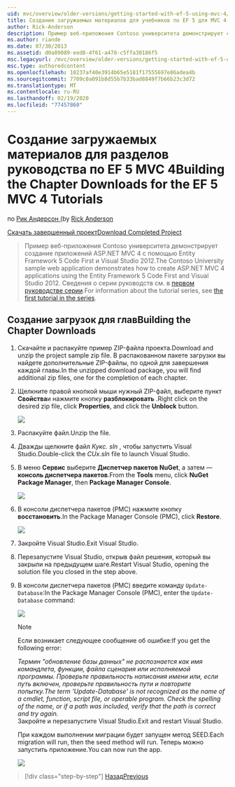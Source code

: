 ```yaml
---
uid: mvc/overview/older-versions/getting-started-with-ef-5-using-mvc-4/building-the-ef5-mvc4-chapter-downloads
title: Создание загружаемых материалов для учебников по EF 5 для MVC 4 | Документация Майкрософт
author: Rick-Anderson
description: Пример веб-приложения Contoso университета демонстрирует создание приложений ASP.NET MVC 4 с помощью Entity Framework 5 Code First и Visual Studio...
ms.author: riande
ms.date: 07/30/2013
ms.assetid: d0a89089-eed8-4f61-a478-c5ffa30186f5
msc.legacyurl: /mvc/overview/older-versions/getting-started-with-ef-5-using-mvc-4/building-the-ef5-mvc4-chapter-downloads
msc.type: authoredcontent
ms.openlocfilehash: 10237af40e3914b65e5181f17555697e86adea4b
ms.sourcegitcommit: 7709c0a091b8d55b7b33bad8849f7b66b23c3d72
ms.translationtype: MT
ms.contentlocale: ru-RU
ms.lasthandoff: 02/19/2020
ms.locfileid: "77457860"
---
```

# <a name="building-the-chapter-downloads-for-the-ef-5-mvc-4-tutorials"></a><span data-ttu-id="378c3-103">Создание загружаемых материалов для разделов руководства по EF 5 MVC 4</span><span class="sxs-lookup"><span data-stu-id="378c3-103">Building the Chapter Downloads for the EF 5 MVC 4 Tutorials</span></span>

<span data-ttu-id="378c3-104">по [Рик Андерсон (](https://twitter.com/RickAndMSFT)</span><span class="sxs-lookup"><span data-stu-id="378c3-104">by [Rick Anderson](https://twitter.com/RickAndMSFT)</span></span>

[<span data-ttu-id="378c3-105">Скачать завершенный проект</span><span class="sxs-lookup"><span data-stu-id="378c3-105">Download Completed Project</span></span>](https://code.msdn.microsoft.com/Getting-Started-with-dd0e2ed8)

> <span data-ttu-id="378c3-106">Пример веб-приложения Contoso университета демонстрирует создание приложений ASP.NET MVC 4 с помощью Entity Framework 5 Code First и Visual Studio 2012.</span><span class="sxs-lookup"><span data-stu-id="378c3-106">The Contoso University sample web application demonstrates how to create ASP.NET MVC 4 applications using the Entity Framework 5 Code First and Visual Studio 2012.</span></span> <span data-ttu-id="378c3-107">Сведения о серии руководств см. в [первом руководстве серии](creating-an-entity-framework-data-model-for-an-asp-net-mvc-application.md).</span><span class="sxs-lookup"><span data-stu-id="378c3-107">For information about the tutorial series, see [the first tutorial in the series](creating-an-entity-framework-data-model-for-an-asp-net-mvc-application.md).</span></span>

## <a name="building-the-chapter-downloads"></a><span data-ttu-id="378c3-108">Создание загрузок для глав</span><span class="sxs-lookup"><span data-stu-id="378c3-108">Building the Chapter Downloads</span></span>

1. <span data-ttu-id="378c3-109">Скачайте и распакуйте пример ZIP-файла проекта.</span><span class="sxs-lookup"><span data-stu-id="378c3-109">Download and unzip the  project sample zip file.</span></span> <span data-ttu-id="378c3-110">В распакованном пакете загрузки вы найдете дополнительные ZIP-файлы, по одной для завершения каждой главы.</span><span class="sxs-lookup"><span data-stu-id="378c3-110">In the unzipped download package, you will find additional zip files, one for the completion of each chapter.</span></span>
2. <span data-ttu-id="378c3-111">Щелкните правой кнопкой мыши нужный ZIP-файл, выберите пункт **Свойства**и нажмите кнопку **разблокировать** .</span><span class="sxs-lookup"><span data-stu-id="378c3-111">Right click on the desired zip file, click **Properties**, and click the **Unblock** button.</span></span>  
  
    ![](building-the-ef5-mvc4-chapter-downloads/_static/image1.png)
3. <span data-ttu-id="378c3-112">Распакуйте файл.</span><span class="sxs-lookup"><span data-stu-id="378c3-112">Unzip the file.</span></span>
4. <span data-ttu-id="378c3-113">Дважды щелкните файл *Кукс. sln* , чтобы запустить Visual Studio.</span><span class="sxs-lookup"><span data-stu-id="378c3-113">Double-click the *CUx.sln* file to launch Visual Studio.</span></span>
5. <span data-ttu-id="378c3-114">В меню **Сервис** выберите **Диспетчер пакетов NuGet**, а затем — **консоль диспетчера пакетов**.</span><span class="sxs-lookup"><span data-stu-id="378c3-114">From the **Tools** menu, click **NuGet Package Manager**, then **Package Manager Console**.</span></span>  
  
    ![](building-the-ef5-mvc4-chapter-downloads/_static/image2.png)
6. <span data-ttu-id="378c3-115">В консоли диспетчера пакетов (PMC) нажмите кнопку **восстановить**.</span><span class="sxs-lookup"><span data-stu-id="378c3-115">In the Package Manager Console (PMC), click **Restore**.</span></span>  
  
    ![](building-the-ef5-mvc4-chapter-downloads/_static/image3.png)
7. <span data-ttu-id="378c3-116">Закройте Visual Studio.</span><span class="sxs-lookup"><span data-stu-id="378c3-116">Exit Visual Studio.</span></span>
8. <span data-ttu-id="378c3-117">Перезапустите Visual Studio, открыв файл решения, который вы закрыли на предыдущем шаге.</span><span class="sxs-lookup"><span data-stu-id="378c3-117">Restart Visual Studio, opening the solution file you closed in the step above.</span></span>
9. <span data-ttu-id="378c3-118">В консоли диспетчера пакетов (PMC) введите команду `Update-Database`:</span><span class="sxs-lookup"><span data-stu-id="378c3-118">In the Package Manager Console (PMC), enter the `Update-Database` command:</span></span>  
  
    ![](building-the-ef5-mvc4-chapter-downloads/_static/image4.png)  

    > [!NOTE]
    > <span data-ttu-id="378c3-119">Если возникает следующее сообщение об ошибке:</span><span class="sxs-lookup"><span data-stu-id="378c3-119">If you get the following error:</span></span>  
    >   
    >  <span data-ttu-id="378c3-120">*Термин "обновление базы данных" не распознается как имя командлета, функции, файла сценария или исполняемой программы. Проверьте правильность написания имени или, если путь включен, проверьте правильность пути и повторите попытку.*</span><span class="sxs-lookup"><span data-stu-id="378c3-120">*The term 'Update-Database' is not recognized as the name of a cmdlet, function, script file, or operable program. Check the spelling of the name, or if a path was included, verify that the path is correct and try again.*</span></span>  
    > <span data-ttu-id="378c3-121">Закройте и перезапустите Visual Studio.</span><span class="sxs-lookup"><span data-stu-id="378c3-121">Exit and restart Visual Studio.</span></span>

    <span data-ttu-id="378c3-122">При каждом выполнении миграции будет запущен метод SEED.</span><span class="sxs-lookup"><span data-stu-id="378c3-122">Each migration will run, then the seed method will run.</span></span> <span data-ttu-id="378c3-123">Теперь можно запустить приложение.</span><span class="sxs-lookup"><span data-stu-id="378c3-123">You can now run the app.</span></span>

    ![](building-the-ef5-mvc4-chapter-downloads/_static/image5.png)

> [!div class="step-by-step"]
> [<span data-ttu-id="378c3-124">Назад</span><span class="sxs-lookup"><span data-stu-id="378c3-124">Previous</span></span>](advanced-entity-framework-scenarios-for-an-mvc-web-application.md)
